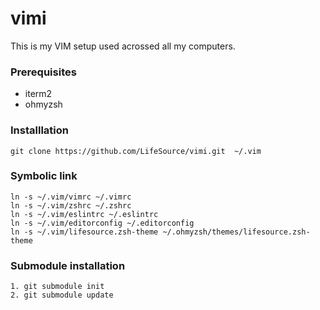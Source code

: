 # vimi
This is my VIM setup used acrossed all my computers.

### Prerequisites

- iterm2
- ohmyzsh

### Installlation

```
git clone https://github.com/LifeSource/vimi.git  ~/.vim
```

### Symbolic link

```
ln -s ~/.vim/vimrc ~/.vimrc
ln -s ~/.vim/zshrc ~/.zshrc
ln -s ~/.vim/eslintrc ~/.eslintrc
ln -s ~/.vim/editorconfig ~/.editorconfig
ln -s ~/.vim/lifesource.zsh-theme ~/.ohmyzsh/themes/lifesource.zsh-theme
```

### Submodule installation
```
1. git submodule init
2. git submodule update
```
